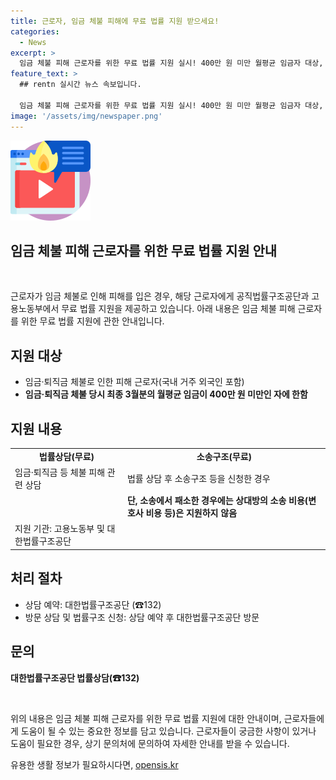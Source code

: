 ```yaml
---
title: 근로자, 임금 체불 피해에 무료 법률 지원 받으세요!
categories:
  - News
excerpt: >
  임금 체불 피해 근로자를 위한 무료 법률 지원 실시! 400만 원 미만 월평균 임금자 대상, 고용노동부와 대한법률구조공단이 지원. 소송구조(무료)도 가능. 상담 예약 후 방문하여 지원 받으세요. 자세한 문의는 대한법률구조공단(☎132)으로.
feature_text: >
  ## rentn 실시간 뉴스 속보입니다.

  임금 체불 피해 근로자를 위한 무료 법률 지원 실시! 400만 원 미만 월평균 임금자 대상, 고용노동부와 대한법률구조공단이 지원. 소송구조(무료)도 가능. 상담 예약 후 방문하여 지원 받으세요. 자세한 문의는 대한법률구조공단(☎132)으로.
image: '/assets/img/newspaper.png'
---
```


<p><img src="/assets/img/news.png" alt="rentncar 속보" /></p>

<h2>임금 체불 피해 근로자를 위한 무료 법률 지원 안내</h2>

<p data-ke-size="size16">&nbsp;</p>

<p>근로자가 임금 체불로 인해 피해를 입은 경우, 해당 근로자에게 공직법률구조공단과 고용노동부에서 무료 법률 지원을 제공하고 있습니다. 아래 내용은 임금 체불 피해 근로자를 위한 무료 법률 지원에 관한 안내입니다.</p>

<h2 data-ke-size="size26">지원 대상</h2>

<ul>
  <li>임금·퇴직금 체불로 인한 피해 근로자(국내 거주 외국인 포함)</li>
  <li><b>임금·퇴직금 체불 당시 최종 3월분의 월평균 임금이 400만 원 미만인 자에 한함</b></li>
</ul>

<h2 data-ke-size="size26">지원 내용</h2>

<table>
  <tr>
    <td style="text-align: center; height: 17px;"><b>법률상담(무료)</b></td>
    <td style="text-align: center; height: 17px;"><b>소송구조(무료)</b></td>
  </tr>
  <tr>
    <td>임금·퇴직금 등 체불 피해 관련 상담</td>
    <td>법률 상담 후 소송구조 등을 신청한 경우</td>
  </tr>
  <tr>
    <td></td>
    <td><b>단, 소송에서 패소한 경우에는 상대방의 소송 비용(변호사 비용 등)은 지원하지 않음</b></td>
  </tr>
  <tr>
    <td>지원 기관: 고용노동부 및 대한법률구조공단</td>
    <td></td>
  </tr>
</table>

<h2 data-ke-size="size26">처리 절차</h2>

<ul>
  <li>상담 예약: 대한법률구조공단 (☎132)</li>
  <li>방문 상담 및 법률구조 신청: 상담 예약 후 대한법률구조공단 방문</li>
</ul>

<h2 data-ke-size="size26">문의</h2>

<p><b>대한법률구조공단 법률상담(☎132)</b></p>

<p data-ke-size="size16">&nbsp;</p>

<p>위의 내용은 임금 체불 피해 근로자를 위한 무료 법률 지원에 대한 안내이며, 근로자들에게 도움이 될 수 있는 중요한 정보를 담고 있습니다. 근로자들이 궁금한 사항이 있거나 도움이 필요한 경우, 상기 문의처에 문의하여 자세한 안내를 받을 수 있습니다.</p>
유용한 생활 정보가 필요하시다면, <a href="https://opensis.kr" rel="dofollow">opensis.kr</a>


